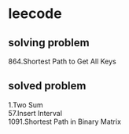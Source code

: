 # leecode    

## solving problem      
864.Shortest Path to Get All Keys    
    

## solved problem    
1.Two Sum    
57.Insert Interval     
1091.Shortest Path in Binary Matrix     
